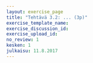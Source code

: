 ```yaml
---
layout: exercise_page
title: "Tehtävä 3.2: ... (3p)"
exercise_template_name: 
exercise_discussion_id: 
exercise_upload_id: 
no_review: 1
kesken: 1
julkaisu: 11.8.2017
---
```



